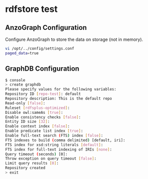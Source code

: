 # rdfstore test

## AnzoGraph Configuration

Configure AnzoGraph to store the data on storage (not in memory).

```bash
vi /opt/../config/settings.conf
paged_data=true
```

## GraphDB Configuration

```bash
$ console
> create graphdb
Please specify values for the following variables:
Repository ID [repo-test]: default
Repository description: This is the default repo
Read-only [false]:
Ruleset [rdfsplus-optimized]:
Disable owl:sameAs [true]:
Enable consistency checks [false]:
Entity ID size [32]:
Enable context index [false]:
Enable predicate list index [true]:
Enable full-text search (FTS) index [false]:
FTS indexes to build (comma delimited) [default, iri]:
FTS index for xsd:string literals [default]:
FTS index for full-text indexing of IRIs [none]:
Query timeout (seconds) [0]:
Throw exception on query timeout [false]:
Limit query results [0]:
Repository created
> exit
```
